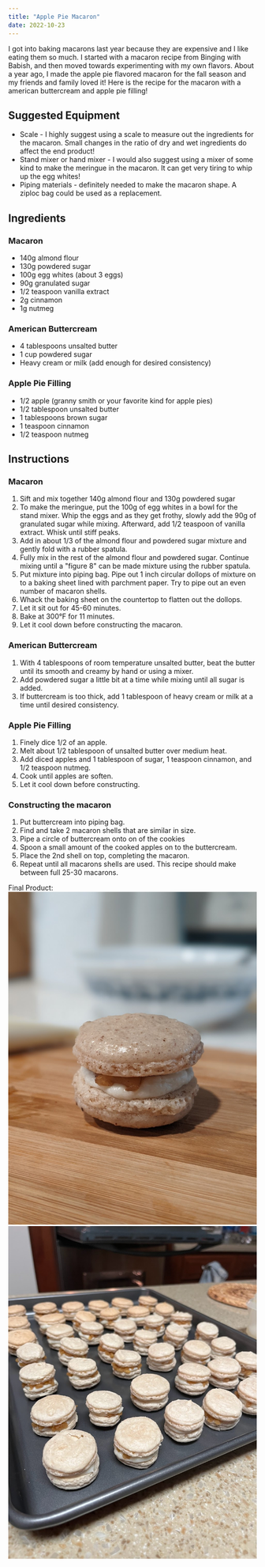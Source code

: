 ```yaml
---
title: "Apple Pie Macaron"
date: 2022-10-23
---
```


I got into baking macarons last year because they are expensive and I like eating them so much. 
I started with a macaron recipe from Binging with Babish, and then moved towards experimenting with my own flavors.
About a year ago, I made the apple pie flavored macaron for the fall season and my friends and family loved it!
Here is the recipe for the macaron with a american buttercream and apple pie filling! 
 
## Suggested Equipment
- Scale - I highly suggest using a scale to measure out the ingredients for the macaron. 
Small changes in the ratio of dry and wet ingredients do affect the end product! 
- Stand mixer or hand mixer - I would also suggest using a mixer of some kind to make the meringue in the macaron. It can get very tiring to whip up the egg whites!
- Piping materials - definitely needed to make the macaron shape. A ziploc bag could be used as a replacement.

## Ingredients 
### Macaron
- 140g almond flour
- 130g powdered sugar
- 100g egg whites (about 3 eggs)
- 90g granulated sugar
- 1/2 teaspoon vanilla extract
- 2g cinnamon
- 1g nutmeg

### American Buttercream 
- 4 tablespoons unsalted butter
- 1 cup powdered sugar
- Heavy cream or milk (add enough for desired consistency)

### Apple Pie Filling
- 1/2 apple (granny smith or your favorite kind for apple pies)
- 1/2 tablespoon unsalted butter
- 1 tablespoons brown sugar
- 1 teaspoon cinnamon
- 1/2 teaspoon nutmeg

## Instructions
### Macaron
1. Sift and mix together 140g almond flour and 130g powdered sugar
2. To make the meringue, put the 100g of egg whites in a bowl for the stand mixer. Whip the eggs and as they get frothy, slowly add the 90g of granulated sugar while mixing. Afterward, add 1/2 teaspoon of vanilla extract. Whisk until stiff peaks.
3. Add in about 1/3 of the almond flour and powdered sugar mixture and gently fold with a rubber spatula.
4. Fully mix in the rest of the almond flour and powdered sugar. Continue mixing until a "figure 8" can be made mixture using the rubber spatula.
5. Put mixture into piping bag. Pipe out 1 inch circular dollops of mixture on to a baking sheet lined with parchment paper. Try to pipe out an even number of macaron shells.
6. Whack the baking sheet on the countertop to flatten out the dollops.
7. Let it sit out for 45-60 minutes. 
8. Bake at 300&deg;F for 11 minutes.
9. Let it cool down before constructing the macaron.

### American Buttercream
1. With 4 tablespoons of room temperature unsalted butter, beat the butter until its smooth and creamy by hand or using a mixer.
2. Add powdered sugar a little bit at a time while mixing until all sugar is added.
3. If buttercream is too thick, add 1 tablespoon of heavy cream or milk at a time until desired consistency.

### Apple Pie Filling
1. Finely dice 1/2 of an apple.
2. Melt about 1/2 tablespoon of unsalted butter over medium heat.
3. Add diced apples and 1 tablespoon of sugar, 1 teaspoon cinnamon, and 1/2 teaspoon nutmeg.
4. Cook until apples are soften.
5. Let it cool down before constructing.

### Constructing the macaron
1. Put buttercream into piping bag.
2. Find and take 2 macaron shells that are similar in size. 
3. Pipe a circle of buttercream onto on of the cookies
4. Spoon a small amount of the cooked apples on to the buttercream.
5. Place the 2nd shell on top, completing the macaron.
6. Repeat until all macarons shells are used. This recipe should make between full 25-30 macarons.

Final Product:
![Macaron_single](../Attachments/macaron0.jpg)
![Macaron_many](../Attachments/macaron1.jpg)



